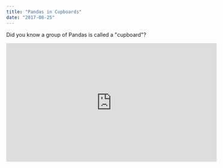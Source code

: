 ```yaml
---
title: "Pandas in Cupboards"
date: "2017-08-25"
---
```


Did you know a group of Pandas is called a "cupboard"?

<iframe width="560" height="315" src="https://www.youtube.com/embed/DCU8P5BSDns" frameborder="0"></iframe>
